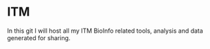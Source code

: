 # ITM
In this git I will host all my ITM BioInfo related tools, analysis and data generated for sharing.


